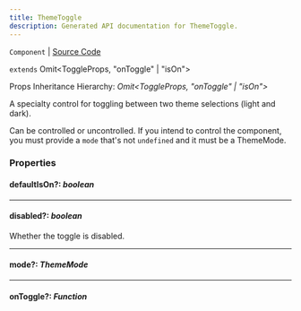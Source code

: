 ```yaml
---
title: ThemeToggle
description: Generated API documentation for ThemeToggle.
---
```


`Component` | [Source Code](https://github.com/mrCamelCode/jtjs-react/blob/0e141e63e22c212c71ce52ba40f0472cc9028516/lib/components/controls/ThemeToggle.tsx#L23)

`extends` Omit<ToggleProps, "onToggle" | "isOn">

Props Inheritance Hierarchy: _Omit<ToggleProps, "onToggle" | "isOn">_

A specialty control for toggling between two theme selections (light and dark).

Can be controlled or uncontrolled. If you intend to control the component, you must provide
a `mode` that's not `undefined` and it must be a ThemeMode.

### Properties

#### defaultIsOn?: _boolean_

---

#### disabled?: _boolean_

Whether the toggle is disabled.

---

#### mode?: _ThemeMode_

---

#### onToggle?: _Function_